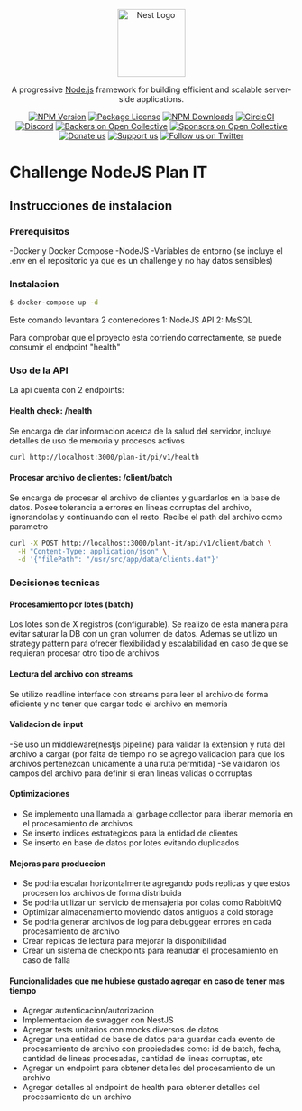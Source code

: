 <p align="center">
  <a href="http://nestjs.com/" target="blank"><img src="https://nestjs.com/img/logo-small.svg" width="120" alt="Nest Logo" /></a>
</p>

[circleci-image]: https://img.shields.io/circleci/build/github/nestjs/nest/master?token=abc123def456
[circleci-url]: https://circleci.com/gh/nestjs/nest

  <p align="center">A progressive <a href="http://nodejs.org" target="_blank">Node.js</a> framework for building efficient and scalable server-side applications.</p>
    <p align="center">
<a href="https://www.npmjs.com/~nestjscore" target="_blank"><img src="https://img.shields.io/npm/v/@nestjs/core.svg" alt="NPM Version" /></a>
<a href="https://www.npmjs.com/~nestjscore" target="_blank"><img src="https://img.shields.io/npm/l/@nestjs/core.svg" alt="Package License" /></a>
<a href="https://www.npmjs.com/~nestjscore" target="_blank"><img src="https://img.shields.io/npm/dm/@nestjs/common.svg" alt="NPM Downloads" /></a>
<a href="https://circleci.com/gh/nestjs/nest" target="_blank"><img src="https://img.shields.io/circleci/build/github/nestjs/nest/master" alt="CircleCI" /></a>
<a href="https://discord.gg/G7Qnnhy" target="_blank"><img src="https://img.shields.io/badge/discord-online-brightgreen.svg" alt="Discord"/></a>
<a href="https://opencollective.com/nest#backer" target="_blank"><img src="https://opencollective.com/nest/backers/badge.svg" alt="Backers on Open Collective" /></a>
<a href="https://opencollective.com/nest#sponsor" target="_blank"><img src="https://opencollective.com/nest/sponsors/badge.svg" alt="Sponsors on Open Collective" /></a>
  <a href="https://paypal.me/kamilmysliwiec" target="_blank"><img src="https://img.shields.io/badge/Donate-PayPal-ff3f59.svg" alt="Donate us"/></a>
    <a href="https://opencollective.com/nest#sponsor"  target="_blank"><img src="https://img.shields.io/badge/Support%20us-Open%20Collective-41B883.svg" alt="Support us"></a>
  <a href="https://twitter.com/nestframework" target="_blank"><img src="https://img.shields.io/twitter/follow/nestframework.svg?style=social&label=Follow" alt="Follow us on Twitter"></a>
</p>
  <!--[![Backers on Open Collective](https://opencollective.com/nest/backers/badge.svg)](https://opencollective.com/nest#backer)
  [![Sponsors on Open Collective](https://opencollective.com/nest/sponsors/badge.svg)](https://opencollective.com/nest#sponsor)-->

# Challenge NodeJS Plan IT
## Instrucciones de instalacion
### Prerequisitos
-Docker y Docker Compose
-NodeJS
-Variables de entorno (se incluye el .env en el repositorio ya que es un challenge y no hay datos sensibles)
### Instalacion
```bash
$ docker-compose up -d
```
Este comando levantara 2 contenedores
1: NodeJS API
2: MsSQL

Para comprobar que el proyecto esta corriendo correctamente, se puede consumir el endpoint "health" 

### Uso de la API
La api cuenta con 2 endpoints:

#### Health check: /health 
Se encarga de dar informacion acerca de la salud del servidor, incluye detalles de uso de memoria y procesos activos
```bash
curl http://localhost:3000/plan-it/pi/v1/health
```
#### Procesar archivo de clientes: /client/batch
Se encarga de procesar el archivo de clientes y guardarlos en la base de datos.
Posee tolerancia a errores en lineas corruptas del archivo, ignorandolas y continuando con el resto.
Recibe el path del archivo como parametro
```bash
curl -X POST http://localhost:3000/plant-it/api/v1/client/batch \
  -H "Content-Type: application/json" \
  -d '{"filePath": "/usr/src/app/data/clients.dat"}'
```
### Decisiones tecnicas
#### Procesamiento por lotes (batch)
Los lotes son de X registros (configurable). Se realizo de esta manera para evitar saturar la DB con un gran volumen de datos.
Ademas se utilizo un strategy pattern para ofrecer flexibilidad y escalabilidad en caso de que se requieran procesar otro tipo de archivos
#### Lectura del archivo con streams
Se utilizo readline interface con streams para leer el archivo de forma eficiente y no tener que cargar todo el archivo en memoria
#### Validacion de input
-Se uso un middleware(nestjs pipeline) para validar la extension y ruta del archivo a cargar (por falta de tiempo no se agrego validacion para que los archivos pertenezcan unicamente a una ruta permitida)
-Se validaron los campos del archivo para definir si eran lineas validas o corruptas
#### Optimizaciones
- Se implemento una llamada al garbage collector para liberar memoria en el procesamiento de archivos
- Se inserto indices estrategicos para la entidad de clientes
- Se inserto en base de datos por lotes evitando duplicados
#### Mejoras para produccion
- Se podria escalar horizontalmente agregando pods replicas y que estos procesen los archivos de forma distribuida
- Se podria utilizar un servicio de mensajeria por colas como RabbitMQ
- Optimizar almacenamiento moviendo datos antiguos a cold storage
- Se podria generar archivos de log para debuggear errores en cada procesamiento de archivo
- Crear replicas de lectura para mejorar la disponibilidad
- Crear un sistema de checkpoints para reanudar el procesamiento en caso de falla
#### Funcionalidades que me hubiese gustado agregar en caso de tener mas tiempo
- Agregar autenticacion/autorizacion
- Implementacion de swagger con NestJS
- Agregar tests unitarios con mocks diversos de datos
- Agregar una entidad de base de datos para guardar cada evento de procesamiento de archivo con propiedades como: id de batch, fecha, cantidad de lineas procesadas, cantidad de lineas corruptas, etc 
- Agregar un endpoint para obtener detalles del procesamiento de un archivo
- Agregar detalles al endpoint de health para obtener detalles del procesamiento de un archivo

